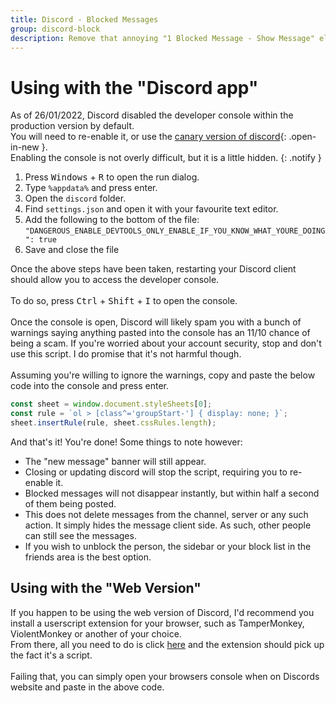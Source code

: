 ```yaml
---
title: Discord - Blocked Messages
group: discord-block
description: Remove that annoying "1 Blocked Message - Show Message" element when a user you blocked sends a message.
---
```



# Using with the "Discord app"

As of 26/01/2022, Discord disabled the developer console within the production version by default.<br>
You will need to re-enable it, or use the [canary version of discord](https://canary.discord.com/"){: .open-in-new }.<br>
Enabling the console is not overly difficult, but it is a little hidden.
{: .notify }

<div markdown=1 class="overflow-container">

1. Press <kbd>Windows</kbd> + <kbd>R</kbd> to open the run dialog.
2. Type `%appdata%` and press enter.
3. Open the `discord` folder.
4. Find `settings.json` and open it with your favourite text editor.
5. Add the following to the bottom of the file:<br>
`"DANGEROUS_ENABLE_DEVTOOLS_ONLY_ENABLE_IF_YOU_KNOW_WHAT_YOURE_DOING": true`
6. Save and close the file

</div>

Once the above steps have been taken, restarting your Discord client should allow you to access the developer console.<br>
<br>
To do so, press <kbd>Ctrl</kbd> + <kbd>Shift</kbd> + <kbd>I</kbd> to open the console.<br>
<br>
Once the console is open, Discord will likely spam you with a bunch of warnings saying anything pasted into the console has an 11/10 chance of being a scam. If you're worried about your account security, stop and don't use this script. I do promise that it's not harmful though.<br>
<br>
Assuming you're willing to ignore the warnings, copy and paste the below code into the console and press enter.<br>

```javascript
const sheet = window.document.styleSheets[0];
const rule = `ol > [class^='groupStart-'] { display: none; }`;
sheet.insertRule(rule, sheet.cssRules.length);
```

And that's it! You're done!
Some things to note however:
- The "new message" banner will still appear.
- Closing or updating discord will stop the script, requiring you to re-enable it.
- Blocked messages will not disappear instantly, but within half a second of them being posted.
- This does not delete messages from the channel, server or any such action. It simply hides the message client side. As such, other people can still see the messages.
- If you wish to unblock the person, the sidebar or your block list in the friends area is the best option.


## Using with the "Web Version"

If you happen to be using the web version of Discord, I'd recommend you install a userscript extension for your browser, such as TamperMonkey, ViolentMonkey or another of your choice.<br>
From there, all you need to do is click [here](https://raw.githubusercontent.com/Multarix/Discord-Hide-Blocked-Messages/master/script.user.js) and the extension should pick up the fact it's a script.<br>
<br>
Failing that, you can simply open your browsers console when on Discords website and paste in the above code.